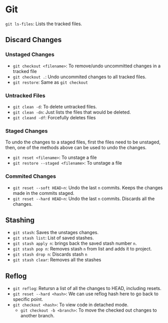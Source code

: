 # Git

`git ls-files`: Lists the tracked files.

## Discard Changes

### Unstaged Changes

- `git checkout <filename>`: To remove/undo uncommitted changes in a tracked file
- `git checkout .`: Undo uncommited changes to all tracked files.
- `git restore`: Same as `git checkout`

### Untracked Files

- `git clean -d`: To delete untracked files.
- `git clean -dn`: Just lists the files that would be deleted.
- `git cleand -df`: Forcefully deletes files

### Staged Changes

To undo the changes to a staged files, first the files need to be unstaged, then, one of the methods above can be used to undo the changes.

- `git reset <filename>`: To unstage a file
- `git restore --staged <filename>`: To unstage a file

### Commited Changes

- `git reset --soft HEAD~n`: Undo the last `n` commits. Keeps the changes made in the commits staged.
- `git reset --hard HEAD~n`: Undo the last `n` commits. Discards all the changes.

## Stashing

- `git stash`: Saves the unstages changes.
- `git stash list`: List of saved stashes.
- `git stash apply n`: brings back the saved stash number `n`.
- `git stash pop n`: Removes stash `n` from list and adds it to project.
- `git stash drop n`: Discards stash `n`
- `git stash clear`: Removes all the stashes

## Reflog

- `git reflog`: Retursn a list of all the changes to HEAD, including resets.
- `git reset --hard <hash>`: We can use reflog hash here to go back to specific point.
- `git checkout <hash>`: To view code in detached mode.
  - `git checkout -b <branch>`: To move the checked out changes to another branch.
